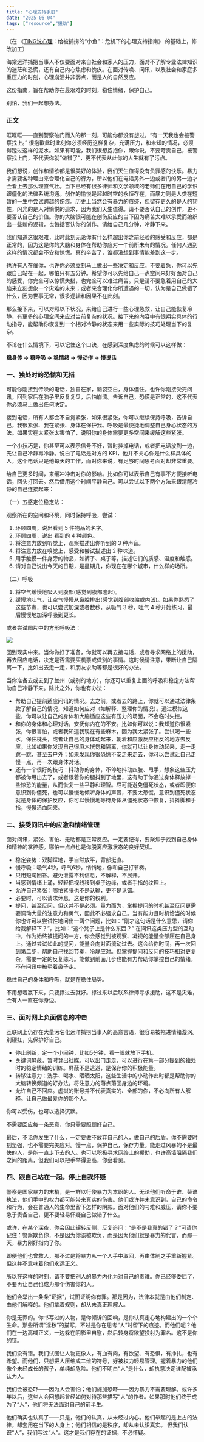 ```yaml
---
title: "心理支持手册" 
date: "2025-06-04"
tags: ["resource","援助"] 
---
```


（在 《[TING说心理](https://mp.weixin.qq.com/s/lwihBtM7JMT6Xt5NnvBihw)：给被捕捞的“小鱼”：危机下的心理支持指南》 的基础上，修改加工）

海棠远洋捕捞当事人不仅要面对来自社会和家人的压力，面对不了解专业法律知识的迷茫和恐慌，还有自己内心焦虑和愧疚。在面对传唤、问讯，以及社会和家庭多重压力的时刻，心理崩溃并非弱点，而是人的自然反应。

这份指南，旨在帮助你在最艰难的时刻，稳住情绪，保护自己。

别怕，我们一起想办法。

### 正文

哐哐哐——直到警察破门而入的那一刻，可能你都没有想过，“有一天我也会被警察找上。” 很抱歉此时此刻你必须经历这样复杂，充满压力，和未知的情况，必须得蹚过这样的泥水。如果有可能，我们很想抱抱你，跟你说，不要苛责自己，被警察找上门，不代表你就“做错了”，更不代表从此你的人生就有了污点。

我们想说，创作和情欲都是很美好的体验，我们天生值得没有负罪感的快乐。暴力才需要各种理由来合理化自己的行为，所以他们在电话另外一边或者门的另一边才会看上去那么理直气壮。当下已经有很多律师和文学领域的老师们在用自己的学识跟僵化的法律系统沟通。创作的愉悦是超越时空的永恒存在，而暴力则是人类在短暂的一生中尝试跨越的伤痕。历史上当然会有暴力的痕迹，但留存更久的是人的韧性，闪光的是人对愉悦的追求，因为我们天生值得。请不要否认自己的创作，更不要否认自己的价值。你的大脑很可能在创伤反应的当下因为痛苦太难以承受而编织出一些新的逻辑，也包括否认你的创作。请给自己几分钟，冷静下来。

我们知道这很艰难，此时此刻无论你有什么样超出你之前经验的感受和反应，都是正常的，因为这是你的大脑和身体在帮助你应对一个前所未有的情况。任何人遇到这样的情况都会不安和惊慌。真的辛苦了，谁都没想到事情能差到这一步。

也许有人在催你，也许你必须立刻马上做出一些决定和反应。不要着急，你可以先跟自己站在一起，哪怕只有五分钟。希望你可以先给自己一点空间来好好面对自己的感受，你完全可以惊慌失措，也完全可以难过痛苦。只是请不要急着用自己的大脑来立刻想象一个灾难的未来；或者来合理化你所遭遇的一切，认为是自己做错了什么，因为世事无常，很多逻辑和因果不在此刻。

那么接下来，可以对照以下状况，来给自己进行一些心理急救，让自己能恢复冷静，有更多的心理空间来应对当前复杂的状况。接下来的内容中有很翔实具体的行动指导，能帮助你恢复到一个相对冷静的状态来用一些实际的技巧处理当下的复杂。 

不论在什么情境下，可以记住这个口诀，在感到深度焦虑的时候可以这样做：

**稳身体 → 稳呼吸 → 稳情绪 → 慢动作 → 慢说话**
  
### 一、独处时的恐慌和无措

可能你刚接到传唤的电话，独自在家，脑袋空白，身体僵住。也许你刚接受完问讯，回到家后在脑子里反复复盘，后怕崩溃。告诉自己，恐慌是正常的，这不代表你必须马上做出任何决定。

接到电话，所有人都会不自觉紧张，如果很紧张，你可以继续保持呼吸，告诉自己，我很紧张、我在紧张、身体在保护我。呼吸是最便捷地调整自己身心状态的方法。如果实在太紧张太害怕了，说明你的身体需要更多空间来缓解这些紧张。

一个小技巧是，你甚至可以表示信号不好，暂时挂掉电话，或者把电话放到一边，先让自己冷静再冷静。说白了电话是对方的 KPI，他并不关心你是什么样具体的人，这个电话只是他每天的工作，而对你来说，有足够时间思考面对却非常重要。

给自己更多时间，来缓冲冲击对你的影响。比如你可以表示自己有事不方便接听电话，回头打回去。然后借用这个时间平静自己。可以尝试以下两个方法来跟清醒冷静的自己连接起来：

（一）五感定位稳定法：

观察所在的空间和环境，同时保持呼吸，尝试：

1.  环顾四周，说出看到 5 件物品的名字。
2.  环顾四周，说出 看到的 4 种颜色。
3.  将注意力放到听觉上，观察描述出你听到的 3 种声音。
4.  将注意力放在嗅觉上，感受和尝试描述出 2 种味道。
5.  用手触摸一件身旁的物品，如裤子、桌子等，描述它们的质感、温度和触感。
6.  请对自己说出今天的日期，是星期几，你现在在哪个城市，什么样的场所。

（二）呼吸

1. 将空气缓慢地吸入到腹部(感觉到腹部隆起)。
2. 缓慢地吐气，让空气慢慢从鼻腔排出(感觉到腹部收缩或内凹)。如果你熟悉了这些节奏，也可以尝试加深或者数秒，从吸气 3 秒，吐气 4 秒开始练习，最后慢慢地加深呼吸到更长。

或者尝试图片中的方形呼吸法：

![](/posts/000016-psychological-support-1.jpg)

回到现实中来。当你做好了准备，你就可以再去接电话，或者寻求网络上的援助，再去回应电话，决定是否需要买机票或做别的事情。这时候请注意，果断让自己隔离一下，比如出去走一走，和朋友求助等都是很好的办法。

当你准备去或去到了兰州（或别的地方），你还可以重复上面的呼吸和稳定方法帮助自己冷静下来。除此之外，你也有办法：

- 帮助自己提前适应问讯的情况。去之前，或者去的路上，你就可以通过法律条款了解自己的情况，知道如何应对（如解释、整理你的情况）。通过模拟这些，你可以让自己的身体和大脑适应这些有压力的场面，不会临时失控。
- 和你的身体和心理对话，安抚你内在的不安。比如你可以说：我知道你很紧张，你很害怕，或者我知道我现在有些麻木，因为我太紧张了。尝试喝一些水，保住枕头，或者让自己的身体动起来，朝着和应激反应相反的地方去反应。比如如果你发现自己很麻木恍惚和隔离，你就可以让身体动起来，走一走跳一跳，甚至去户外；如果发现你很恐慌不安走来走去，你可以尝试让自己走慢一点，再一次跟身体对话。 
- 还有一个很好的技巧：抖动你的身体，不停地抖动四肢、甩手，想象这些压力都被你甩出去了，或者跟着你的腿抖到了地里，这有助于你通过身体释放掉一些惊恐的能量，从而恢复一些平静和理智。尽可能避免僵死状态，或者即便你意识到你僵死，也可以慢慢地倾听身体的声音，不要太恐慌，意识到僵死状态就是身体的保护反应，你可以慢慢地等待身体从僵死状态中恢复，抖抖脚和手指，慢慢活血回来。

### 二、接受问讯中的应激和情绪管理

面对问讯，紧张、害怕、无助都是正常反应。一定要记得，要聚焦于找到自己身体和精神的掌控感。哪怕一点点也是你脱离应激状态的良好契机。

- 稳定姿势：双脚踩地，手自然放平，背部挺直。
- 慢呼吸：吸气4秒，呼气6秒，悄悄地，像和自己打节奏。
- 只用短句回答。避免泄露不利信息，不解释，不展开。
- 当感到情绪上涌，轻轻把视线移到桌子边缘，或者手指的纹理上。
- 允许自己紧张：哪怕紧张也不是认输，更不是认错。
- 必要时，可以请求休息，这是你的权利。
- 提问，甚至反问，但这并不是必须。量力而为，掌握提问的时机甚至反问更需要调动大量的注意力和勇气，因此不必强求自己。当有能力且时机恰当的时候你也许可以尝试性地问出一两个问题，比如：“刚才这句话是什么意思，请你给我解释下？”，比如：“这个凳子上是什么东西？” 在问讯这类压力型的互动中，作为始终被提问的一方，你会感觉到被观察、凝视的能量全部压在自己身上。通过尝试如此的提问，能量会向对面流动过去。这会给你时间，再一次回到第二步，帮助自己找回节奏，冷静应对。但掌握提问和反问的技巧相对更复杂，需要一定的反复练习。能做到前面几步也能有力帮助你掌控自己的情绪，不在问讯中被牵着鼻子走。

稳住自己的身体和呼吸，就是在稳住局势。

不用想着赢下来，只要撑过去就好。撑过来以后联系律师寻求援助，这不是灾难，会有人一直在你身边。

### 三、面对网上负面信息的冲击

互联网上仍存在大量污名化远洋捕捞当事人的恶意言语，很容易被拖进情绪漩涡。别硬扛，先保护好自己。

- 停止刷新，定一个小闹钟，比如5分钟，看一眼就放下手机。
- 关键词屏蔽，暂时登出社媒。可以出门走走，可以进行在第一部分提到的独处时的稳定情绪的训练。屏蔽不是逃避，是保存你的积极能量。
- 转移注意力：洗手、喝水、晒晒太阳，这些生活中的小动作此时都是帮助你的大脑转换频道的好办法。将注意力的落点落回身边的环境。
- 允许自己不回应。虚拟的账号并不代表真实的、全部的你，不必向所有人解释。让自己做最爱你的那个人。

你可以受伤，也可以选择沉默。

不需要回应每一条恶意，你只需要照顾好自己。

最后，不论你发生了什么，一定要做不放弃自己的人，做自己的后盾。你不需要时刻坚强，也不需要完美应对。慢一点，保护自己，保存力量。能走过风暴的不是最快的人，是能一直走下去的人。也可以积极寻求网络上的援助，也许高墙阻隔我们之间的距离，但我们可以把手举得更高，你会看见。

### 四、跟自己站在一起，停止自我怀疑

警察是国家暴力的末梢，是一群以行使暴力为本职的人。无论他们听命于谁、替谁执法，他们手中的权力都可能带来真实的伤害。他们或许并未意识到，自己的命令和行为，会在普通人的生命里留下怎样的阴影。面对他们的刁难和威压，请你不要急于责备自己，更不要轻易怀疑自己做错了什么。

或许，在某个深夜，你会因此辗转反侧，反复追问：“是不是我真的错了？”可请你记住：警察欺负你，不是因为你该被欺负，而是因为他们就是暴力的代言，而那一天，暴力刚好指向了你。

即便他们也曾救人，那不过是将暴力从一个人手中取回，再由体制之手重新握紧。但这并不意味着他们永远正义。

所以在这样的时刻，请不要把别人的暴力内化为对自己的责难。你已经够委屈了，不要再让自己也成为那个伤害你的人。

他们会举出一条条“证据”，试图证明你有罪。那是因为，法律本就是由他们制定、由他们解释的。他们拿着规则，却从未真正理解人。

你是无罪的。你书写过的人物，是你倾诉的回响，是你认真走心地构建出的一个个生命。那些所谓“淫秽”的描写，不过是你在思考“人”时留下的痕迹。而他们呢？他们在一边高喊正义，一边躲在阴影里自慰，然后转身将欲望投射为罪名。这不是你的错。

我们没有错。我们试图让人物更像人，有血有肉，有欲望、有恐惧，有挣扎，也有希望。而他们，只想把人压缩成二维的符号，好被权力轻易管理。握着暴力的他们像个未经成长的孩子，单纯却危险。他们不明白“人”是什么，却执意决定谁配被承认为人。

我们会被恐吓——因为人会害怕；他们施加恐吓——因为暴力不需要理解。或许多年以后，这些人会回想起曾经如何对待那些描写“人”的作者。如果那时他们终于成为了“人”，他们将无法面对自己的前半生。

他们确实也认真了——只是，他们的认真，从未经过内心。他们举起的是上古的法律，却套用在当下的人身上；他们相信的是秩序，却从未认识真实。
但我们认识“人”，我们写过“人”。这才是我们存在的证据，不必怀疑。
